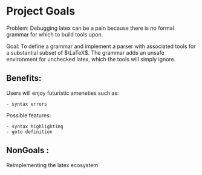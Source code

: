 
# Project Goals

Problem: Debugging latex can be a pain because there is no formal
grammar for which to build tools upon. 

Goal: To define a grammar and implement a parser with associated tools
for a substantial subset of $\LaTeX$. The grammar adds an unsafe
environment for unchecked latex, which the tools will simply ignore.


## Benefits: 

Users will enjoy futuristic ameneties such as:

    - syntax errors
    
Possible features:

    - syntax highlighting
    - goto definition


## NonGoals : 

Reimplementing the latex ecosystem
